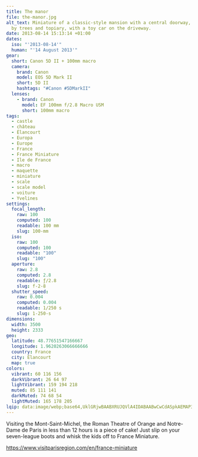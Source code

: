 ```yaml
---
title: The manor
file: the-manor.jpg
alt_text: Miniature of a classic-style mansion with a central doorway, flanked
  by trees and topiary, with a toy car on the driveway.
date: 2013-08-14 15:13:14 +01:00
dates:
  iso: "'2013-08-14'"
  human: "'14 August 2013'"
gear:
  short: Canon 5D II + 100mm macro
  camera:
    brand: Canon
    model: EOS 5D Mark II
    short: 5D II
    hashtags: "#Canon #5DMarkII"
  lenses:
    - brand: Canon
      model: EF 100mm f/2.8 Macro USM
      short: 100mm macro
tags:
  - castle
  - château
  - Élancourt
  - Europa
  - Europe
  - France
  - France Miniature
  - Ile de France
  - macro
  - maquette
  - miniature
  - scale
  - scale model
  - voiture
  - Yvelines
settings:
  focal_length:
    raw: 100
    computed: 100
    readable: 100 mm
    slug: 100-mm
  iso:
    raw: 100
    computed: 100
    readable: "100"
    slug: "100"
  aperture:
    raw: 2.8
    computed: 2.8
    readable: ƒ/2.8
    slug: f-2-8
  shutter_speed:
    raw: 0.004
    computed: 0.004
    readable: 1/250 s
    slug: 1-250-s
dimensions:
  width: 3500
  height: 2333
geo:
  latitude: 48.77651547166667
  longitude: 1.9620263066666666
  country: France
  city: Élancourt
  map: true
colors:
  vibrant: 60 116 156
  darkVibrant: 26 64 97
  lightVibrant: 159 194 218
  muted: 85 111 141
  darkMuted: 74 68 54
  lightMuted: 165 178 205
lqip: data:image/webp;base64,UklGRjwBAABXRUJQVlA4IDABAABwCwCdASpkAEMAP3Gu0Fw0rrUyKhdKqqAuCWUGe9VTdT21YLHtadU9mP6wtiCznvun1xv8lYJ+1ZpMRbHi9sXIwfTCPCp5nRAC0vPod0dEdYXMgTQqHSlMDXCvyJ5NMDiEKLHAAP7usyC9KfyPSQxeqcgFyFkuk2e9gqF32hfyh+BJoPgeicv0acvoBhb49cCOll4w1ZHH6jklR/KB00iEXdW31Fq4tQBchYyAjB5HH3BHh676a5wKPKuu3SZgH1Ux8TCG6mThUOnxk++lLCxAQU/yjB5Q/wpGH6XJKesyeiTjYMMg6EA7HCzPvqDngwQpKMZT1PZx+eVy3r/64cFprSLLlpbQZ65pzGpS+5HNkK/B+fs3rewzXxnQ6kBkrj/fdFYJBEzKq7Zq22XqAAAA
---
```


Visiting the Mont-Saint-Michel, the Roman Theatre of Orange and Notre-Dame de Paris in less than 12 hours is a piece of cake! Just slip on your seven-league boots and whisk the kids off to France Miniature.

https://www.visitparisregion.com/en/france-miniature
